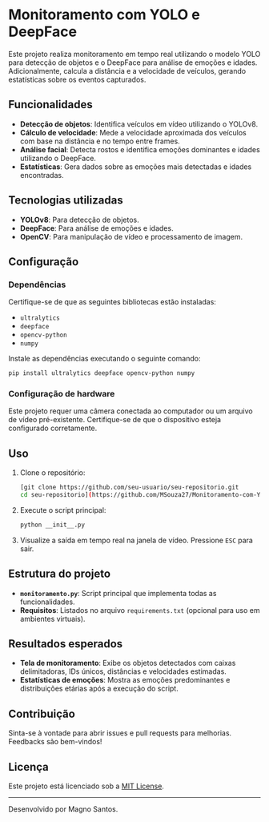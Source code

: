 # Monitoramento com YOLO e DeepFace

Este projeto realiza monitoramento em tempo real utilizando o modelo YOLO para detecção de objetos e o DeepFace para análise de emoções e idades. Adicionalmente, calcula a distância e a velocidade de veículos, gerando estatísticas sobre os eventos capturados.

## Funcionalidades

- **Detecção de objetos**: Identifica veículos em vídeo utilizando o YOLOv8.
- **Cálculo de velocidade**: Mede a velocidade aproximada dos veículos com base na distância e no tempo entre frames.
- **Análise facial**: Detecta rostos e identifica emoções dominantes e idades utilizando o DeepFace.
- **Estatísticas**: Gera dados sobre as emoções mais detectadas e idades encontradas.

## Tecnologias utilizadas

- **YOLOv8**: Para detecção de objetos.
- **DeepFace**: Para análise de emoções e idades.
- **OpenCV**: Para manipulação de vídeo e processamento de imagem.

## Configuração

### Dependências

Certifique-se de que as seguintes bibliotecas estão instaladas:

- `ultralytics`
- `deepface`
- `opencv-python`
- `numpy`

Instale as dependências executando o seguinte comando:

```bash
pip install ultralytics deepface opencv-python numpy
```

### Configuração de hardware

Este projeto requer uma câmera conectada ao computador ou um arquivo de vídeo pré-existente. Certifique-se de que o dispositivo esteja configurado corretamente.

## Uso

1. Clone o repositório:

   ```bash
   [git clone https://github.com/seu-usuario/seu-repositorio.git
   cd seu-repositorio](https://github.com/MSouza27/Monitoramento-com-YOLO-e-DeepFace)
   ```

2. Execute o script principal:

   ```bash
   python __init__.py
   ```

3. Visualize a saída em tempo real na janela de vídeo. Pressione `ESC` para sair.

## Estrutura do projeto

- **`monitoramento.py`**: Script principal que implementa todas as funcionalidades.
- **Requisitos**: Listados no arquivo `requirements.txt` (opcional para uso em ambientes virtuais).

## Resultados esperados

- **Tela de monitoramento**: Exibe os objetos detectados com caixas delimitadoras, IDs únicos, distâncias e velocidades estimadas.
- **Estatísticas de emoções**: Mostra as emoções predominantes e distribuições etárias após a execução do script.

## Contribuição

Sinta-se à vontade para abrir issues e pull requests para melhorias. Feedbacks são bem-vindos!

## Licença

Este projeto está licenciado sob a [MIT License](LICENSE).

---

Desenvolvido por Magno Santos.

